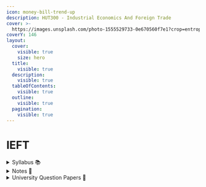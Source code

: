 ```yaml
---
icon: money-bill-trend-up
description: HUT300 - Industrial Economics And Foreign Trade
cover: >-
  https://images.unsplash.com/photo-1555529733-0e670560f7e1?crop=entropy&cs=srgb&fm=jpg&ixid=M3wxOTcwMjR8MHwxfHNlYXJjaHwyfHx0cmFkZXxlbnwwfHx8fDE3MzUyNzc4MTR8MA&ixlib=rb-4.0.3&q=85
coverY: 146
layout:
  cover:
    visible: true
    size: hero
  title:
    visible: true
  description:
    visible: true
  tableOfContents:
    visible: true
  outline:
    visible: true
  pagination:
    visible: true
---
```


# IEFT

<details>

<summary>Syllabus 📚</summary>

[HUT300](https://drive.google.com/file/d/1qnF492yplugfv3lXkeuZ6_GyQDdj5Gha/view?usp=drive_link) 👈

</details>

<details>

<summary>Notes 📒</summary>

[IEFT Notes](https://drive.google.com/drive/folders/1JL375z7yu-8YaeRs8tgBtYgwaI5Ox8zN?usp=drive_link) 👈

</details>

<details>

<summary>University Question Papers 📄</summary>

[IEFT PYQs](https://drive.google.com/drive/folders/1dVUxD93ZWDCkdd1GHDPuO2--8XGdZ0lC?usp=drive_link) 👈

</details>
